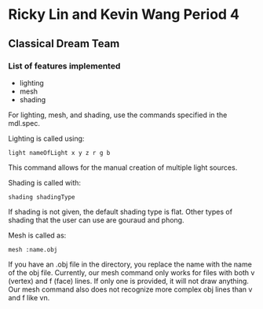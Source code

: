 # Ricky Lin and Kevin Wang Period 4

## Classical Dream Team

### List of features implemented 

- lighting
- mesh
- shading

For lighting, mesh, and shading, use the commands specified in the mdl.spec. 

Lighting is called using: 

```
light nameOfLight x y z r g b 
```

This command allows for the manual creation of multiple light sources. 

Shading is called with:

```
shading shadingType
```

If shading is not given, the default shading type is flat. Other types of shading that the user can use are gouraud and phong. 

Mesh is called as: 

```
mesh :name.obj
```

If you have an .obj file in the directory, you replace the name with the name of the obj file. Currently, our mesh command only works for files with both v (vertex) and f (face) lines. If only one is provided, it will not draw anything. Our mesh command also does not recognize more complex obj lines than v and f like vn.  
